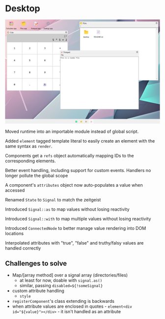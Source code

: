 # Desktop

![screenshot of desktop app](../images/screenshot-desktop.png)

Moved runtime into an importable module instead of global script.

Added `element` tagged template literal to easily create an element with the same syntax as `render`.

Components get a `refs` object automatically mapping IDs to the corresponding elements.

Better event handling, including support for custom events. Handlers no longer pollute the global scope

A component's `attributes` object now auto-populates a value when accessed

Renamed `State` to `Signal` to match the zeitgeist

Introduced `Signal::as` to map values without losing reactivity

Introduced `Signal::with` to map multiple values without losing reactivity

Introduced `ConnectedNode` to better manage value rendering into DOM locations

Interpolated attributes with "true", "false" and truthy/falsy values are handled correctly

## Challenges to solve

- Map/[array method] over a signal array (directories/files)
  - at least for now, doable with `signal.as()`
  - similar, passing `disabled=${!someSignal}`
- custom attribute handling
  - `style`
- `registerComponent`'s class extending is backwards
- when attribute values are enclosed in quotes - `element<div id="${value}"></div>` - it isn't handled as an attribute
